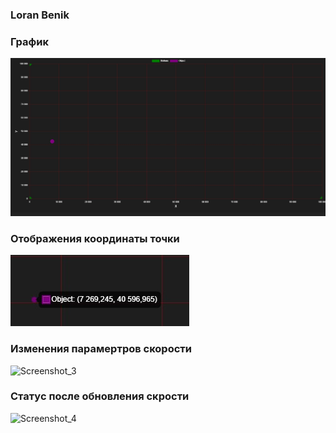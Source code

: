 ### Loran Benik

### График 
![Image alt](https://github.com/Q1va/Loran/blob/main/ScreenShots/1.jpg)


### Отображения координаты точки
![Image alt](https://github.com/Q1va/Loran/blob/main/ScreenShots/2.jpg)


### Изменения парамертров скорости
![Screenshot_3](https://github.com/user-attachments/assets/dac1dd5e-3b87-484e-af2b-7a941ced04ab)


### Статус после обновления  скрости
![Screenshot_4](https://github.com/user-attachments/assets/777d2434-43c2-4554-8477-ba0e15dbda78)

